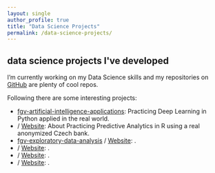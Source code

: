 ```yaml
---
layout: single
author_profile: true
title: "Data Science Projects"
permalink: /data-science-projects/
---
```


## data science projects I've developed

I’m currently working on my Data Science skills and my repositories on <a href="https://github.com/ldaniel?tab=repositories">GitHub</a> are plenty of cool repos.

Following there are some interesting projects:

<ul>
  <li><a href="https://github.com/ldaniel/fgv-artificial-intelligence-applications" target="_blank">fgv-artificial-intelligence-applications</a>: Practicing Deep Learning in Python applied in the real world.</li>
  <li><a href="https://github.com/ldaniel/fgv-predictive-analytics" target="_blank"fgv-predictive-analytics></a> / <a href="https://ldaniel.github.io/fgv-predictive-analytics" target="_blank">Website</a>: About
Practicing Predictive Analytics in R using a real anonymized Czech bank.</li>
  <li><a href="https://github.com/ldaniel/fgv-exploratory-data-analysis" target="_blank">
fgv-exploratory-data-analysis</a> / <a href="https://ldaniel.github.io/
fgv-exploratory-data-analysis" target="_blank">Website</a>: .</li>
  <li><a href="" target="_blank"></a> / <a href="https://ldaniel.github.io/" target="_blank">Website</a>: .</li>
  <li><a href="" target="_blank"></a> / <a href="https://ldaniel.github.io/" target="_blank">Website</a>: .</li>
  <li><a href="" target="_blank"></a> / <a href="https://ldaniel.github.io/" target="_blank">Website</a>: .</li>
  
</ul>
